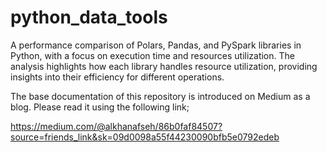 # python_data_tools
A performance comparison of Polars, Pandas, and PySpark libraries in Python, with a focus on execution time and resources utilization. The analysis highlights how each library handles resource utilization, providing insights into their efficiency for different operations.

The base documentation of this repository is introduced on Medium as a blog. Please read it using the following link;

https://medium.com/@alkhanafseh/86b0faf84507?source=friends_link&sk=09d0098a55f44230090bfb5e0792edeb
